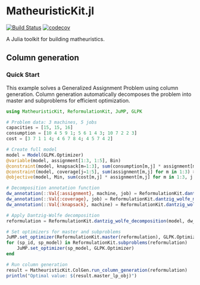 # MatheuristicKit.jl

[![Build Status](https://github.com/nablarise/MatheuristicKit.jl/actions/workflows/test.yml/badge.svg?branch=main)](https://github.com/nablarise/MatheuristicKit.jl/actions/workflows/test.yml) [![codecov](https://codecov.io/gh/nablarise/MatheuristicKit.jl/branch/main/graph/badge.svg)](https://codecov.io/gh/nablarise/NablaMatheuristicKit.jl)

A Julia toolkit for building 
matheuristics.


## Column generation
### Quick Start

This example solves a Generalized Assignment Problem using column generation. Column generation automatically decomposes the problem into master and subproblems for efficient optimization.

```julia
using MatheuristicKit, ReformulationKit, JuMP, GLPK

# Problem data: 3 machines, 5 jobs
capacities = [15, 15, 16]
consumption = [10 4 5 9 1; 5 6 1 4 3; 10 7 2 2 3]
cost = [3 7 1 1 4; 4 6 7 8 4; 4 5 7 4 2]

# Create full model
model = Model(GLPK.Optimizer)
@variable(model, assignment[1:3, 1:5], Bin)
@constraint(model, knapsack[m=1:3], sum(consumption[m,j] * assignment[m,j] for j in 1:5) <= capacities[m])
@constraint(model, coverage[j=1:5], sum(assignment[m,j] for m in 1:3) >= 1)
@objective(model, Min, sum(cost[m,j] * assignment[m,j] for m in 1:3, j in 1:5))

# Decomposition annotation function
dw_annotation(::Val{:assignment}, machine, job) = ReformulationKit.dantzig_wolfe_subproblem(machine)
dw_annotation(::Val{:coverage}, job) = ReformulationKit.dantzig_wolfe_master()
dw_annotation(::Val{:knapsack}, machine) = ReformulationKit.dantzig_wolfe_subproblem(machine)

# Apply Dantzig-Wolfe decomposition
reformulation = ReformulationKit.dantzig_wolfe_decomposition(model, dw_annotation)

# Set optimizers for master and subproblems
JuMP.set_optimizer(ReformulationKit.master(reformulation), GLPK.Optimizer)
for (sp_id, sp_model) in ReformulationKit.subproblems(reformulation)
    JuMP.set_optimizer(sp_model, GLPK.Optimizer)
end

# Run column generation
result = MatheuristicKit.ColGen.run_column_generation(reformulation)
println("Optimal value: $(result.master_lp_obj)")
```
